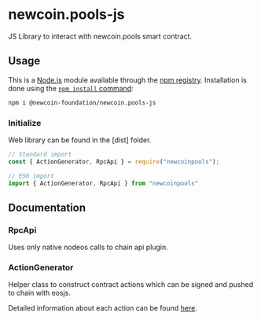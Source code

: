 # newcoin.pools-js

JS Library to interact with newcoin.pools smart contract.

## Usage

This is a [Node.js](https://nodejs.org/en/) module available through the
[npm registry](https://www.npmjs.com/). Installation is done using the
[`npm install` command](https://docs.npmjs.com/getting-started/installing-npm-packages-locally):

```sh
npm i @newcoin-foundation/newcoin.pools-js
```

### Initialize

Web library can be found in the [dist] folder.

```javascript
// Standard import
const { ActionGenerator, RpcApi } = require("newcoinpools");

// ES6 import
import { ActionGenerator, RpcApi } from "newcoinpools"
```

## Documentation

### RpcApi

Uses only native nodeos calls to chain api plugin.

### ActionGenerator

Helper class to construct contract actions which can be signed and pushed to chain with eosjs. 

Detailed information about each action can be found [here](docs/actions.md).